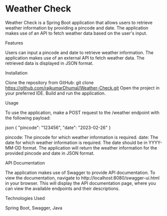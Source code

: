 # Weather Check

Weather Check is a Spring Boot application that allows users to retrieve weather information by providing a pincode and date. The application makes use of an API to fetch weather data based on the user's input.

Features

Users can input a pincode and date to retrieve weather information.
The application makes use of an external API to fetch weather data.
The retrieved data is displayed in JSON format.


Installation

Clone the repository from GitHub:
git clone https://github.com/rajkumarDhumal/Weather-Check.git
Open the project in your preferred IDE.
Build and run the application.


Usage

To use the application, make a POST request to the /weather endpoint with the following payload:

json
{
    "pincode": "123456",
    "date": "2023-02-26"
}

pincode: The pincode for which weather information is required.
date: The date for which weather information is required. The date should be in YYYY-MM-DD format.
The application will return the weather information for the provided pincode and date in JSON format.


API Documentation

The application makes use of Swagger to provide API documentation. To view the documentation, navigate to http://localhost:8080/swagger-ui.html in your browser. This will display the API documentation page, where you can view the available endpoints and their descriptions.


Technologies Used

Spring Boot, 
Swagger, 
Java 
